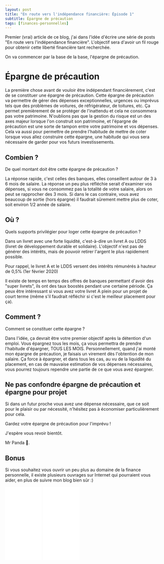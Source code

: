 ```yaml
---
layout: post
title: "En route vers l'indépendance financière: Épisode 1"
subtitle: Épargne de précaution
tags: [finances-personnelles]
---
```


Premier (vrai) article de ce blog, j'ai dans l'idée d'écrire une série de posts "En route vers l'indépendance financière". L'objectif sera d'avoir un fil rouge pour obtenir cette liberté financière tant recherchée.

On va commencer par la base de la base, l'épargne de précaution.

# Épargne de précaution

La première chose avant de vouloir être indépendant financièrement, c'est de se constituer une épargne de précaution. 
Cette épargne de précaution va permettre de gérer des dépenses exceptionnelles, urgences ou imprévus tels que des problèmes de voitures, de réfrigérateur, de toitures, etc.
Ça permet premièrement de se protéger de l'inattendu et cela ne consommera pas votre patrimoine. N'oublions pas que la gestion du risque est un des axes majeur lorsque l'on construit son patrimoine, et l'épargne de précaution est une sorte de tampon entre votre patrimoine et vos dépenses. Cela va aussi pour permettre de prendre l'habitude de mettre de coter lorsque vous allez construire cette épargne, une habitude qui vous sera nécessaire de garder pour vos futurs investissements.

## Combien ?

De quel montant doit être cette épargne de précaution ? 

La réponse rapide, c'est celles des banques, elles conseillent autour de 3 à 6 mois de salaire.
La réponse un peu plus réfléchie serait d'examiner vos dépenses, si vous ne consommez pas la totalité de votre salaire, alors on peut se rapprocher des 3 mois. Si dans le cas contraire, vous avez beaucoup de sortie (hors épargne) il faudrait sûrement mettre plus de coter, soit environ 1/2 année de salaire.

## Où ?

Quels supports privilégier pour loger cette épargne de précaution ?

Dans un livret avec une forte liquidité, c'est-à-dire un livret A ou LDDS (livret de développement durable et solidaire). L'objectif n'est pas de générer des intérêts, mais de pouvoir retirer l'argent le plus rapidement possible.

Pour rappel, le livret A et le LDDS versent des intérêts rémunérés à hauteur de 0,5% (1er février 2020) 

Il existe de temps en temps des offres de banques permettant d'avoir des "super livrets", ils ont des taux boostés pendant une certaine période. Ça peux être intéressant si vous avez votre livret A plein pour un projet de court terme (même s'il faudrait réfléchir si c'est le meilleur placement pour ça).

## Comment ?

Comment se constituer cette épargne ?

Dans l'idée, ça devrait être votre premier objectif après la détention d'un emploi. Vous épargnez tous les mois, ça vous permettra de prendre l'habitude d'épargner, TOUS LES MOIS. 
Personnellement, quand j'ai monté mon épargne de précaution, je faisais un virement dès l'obtention de mon salaire. Ça force à épargner, et dans tous les cas, au vu de la liquidité du placement, en cas de mauvaise estimation de vos dépenses nécessaires, vous pourrez toujours rependre une partie de ce que vous avez épargner.

## Ne pas confondre épargne de précaution et épargne pour projet

Si dans un futur proche vous avez une dépense nécessaire, que ce soit pour le plaisir ou par nécessité, n'hésitez pas à économiser particulièrement pour cela.

Gardez votre épargne de précaution pour l'imprévu !

J'espère vous revoir bientôt.

Mr Panda 🐼.

## Bonus

Si vous souhaitez vous ouvrir un peu plus au domaine de la finance personnelle, il existe plusieurs ouvrages sur Internet qui pourraient vous aider, en plus de suivre mon blog bien sûr :)   

<iframe style="width:120px;height:240px;" marginwidth="0" marginheight="0" scrolling="no" frameborder="0" src="//ws-eu.amazon-adsystem.com/widgets/q?ServiceVersion=20070822&OneJS=1&Operation=GetAdHtml&MarketPlace=FR&source=ac&ref=qf_sp_asin_til&ad_type=product_link&tracking_id=missioninde08-21&marketplace=amazon&region=FR&placement=B07KBGC211&asins=B07KBGC211&linkId=997afe1a148fd69679130ae9b366b61d&show_border=true&link_opens_in_new_window=true&price_color=1dceac&title_color=1dceac&bg_color=ffffff"></iframe>
<iframe style="width:120px;height:240px;" marginwidth="0" marginheight="0" scrolling="no" frameborder="0" src="//ws-eu.amazon-adsystem.com/widgets/q?ServiceVersion=20070822&OneJS=1&Operation=GetAdHtml&MarketPlace=FR&source=ac&ref=qf_sp_asin_til&ad_type=product_link&tracking_id=missioninde08-21&marketplace=amazon&region=FR&placement=B00CA90ROS&asins=B00CA90ROS&linkId=09551961493f2f19ba59342f36f78200&show_border=true&link_opens_in_new_window=true&price_color=1dceac&title_color=1dceac&bg_color=ffffff"></iframe>